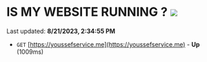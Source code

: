 # IS MY WEBSITE RUNNING ? [![](https://img.shields.io/static/v1?label=Sponsor&message=%E2%9D%A4&logo=GitHub&color=%23fe8e86)](https://github.com/sponsors/<username>)

Last updated: **8/21/2023, 2:34:55 PM**

- `GET` [https://youssefservice.me](https://youssefservice.me) - **Up** (1009ms)

